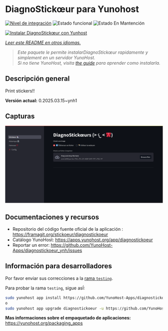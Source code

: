 <!--
Este archivo README esta generado automaticamente<https://github.com/YunoHost/apps/tree/master/tools/readme_generator>
No se debe editar a mano.
-->

# DiagnoStickœur para Yunohost

[![Nivel de integración](https://apps.yunohost.org/badge/integration/diagnostickoeur)](https://ci-apps.yunohost.org/ci/apps/diagnostickoeur/)
![Estado funcional](https://apps.yunohost.org/badge/state/diagnostickoeur)
![Estado En Mantención](https://apps.yunohost.org/badge/maintained/diagnostickoeur)

[![Instalar DiagnoStickœur con Yunhost](https://install-app.yunohost.org/install-with-yunohost.svg)](https://install-app.yunohost.org/?app=diagnostickoeur)

*[Leer este README en otros idiomas.](./ALL_README.md)*

> *Este paquete le permite instalarDiagnoStickœur rapidamente y simplement en un servidor YunoHost.*  
> *Si no tiene YunoHost, visita [the guide](https://yunohost.org/install) para aprender como instalarla.*

## Descripción general

Print stickers!!


**Versión actual:** 0.2025.03.15~ynh1

## Capturas

![Captura de DiagnoStickœur](./doc/screenshots/screenshot.png)

## Documentaciones y recursos

- Repositorio del código fuente oficial de la aplicación : <https://framagit.org/stickoeur/diagnostickoeur>
- Catálogo YunoHost: <https://apps.yunohost.org/app/diagnostickoeur>
- Reportar un error: <https://github.com/YunoHost-Apps/diagnostickoeur_ynh/issues>

## Información para desarrolladores

Por favor enviar sus correcciones a la [rama `testing`](https://github.com/YunoHost-Apps/diagnostickoeur_ynh/tree/testing).

Para probar la rama `testing`, sigue asÍ:

```bash
sudo yunohost app install https://github.com/YunoHost-Apps/diagnostickoeur_ynh/tree/testing --debug
o
sudo yunohost app upgrade diagnostickoeur -u https://github.com/YunoHost-Apps/diagnostickoeur_ynh/tree/testing --debug
```

**Mas informaciones sobre el empaquetado de aplicaciones:** <https://yunohost.org/packaging_apps>

